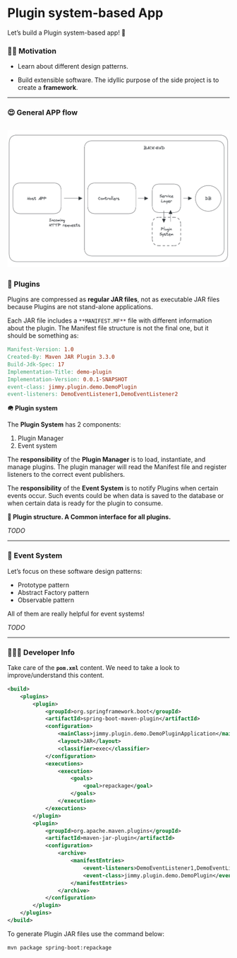 # Plugin system-based App 
Let’s build a Plugin system-based app! 🥳

### 🏋🏼 Motivation

- Learn about different design patterns.

- Build extensible software. The idyllic purpose of the side project is to create a **framework**.

---

### 😍 General APP flow
![app-skeleton-pre-dev.jpg](spike-time%2Fapp-skeleton-pre-dev.jpg)
---

### 🔌 Plugins

Plugins are compressed as **regular JAR files**, not as executable JAR files because Plugins are not stand-alone
applications.

Each JAR file includes a `**MANIFEST.MF**` file with different information about the plugin.
The Manifest file structure is not the final one, but it should be something as:

```makefile
Manifest-Version: 1.0
Created-By: Maven JAR Plugin 3.3.0
Build-Jdk-Spec: 17
Implementation-Title: demo-plugin
Implementation-Version: 0.0.1-SNAPSHOT
event-class: jimmy.plugin.demo.DemoPlugin
event-listeners: DemoEventListener1,DemoEventListener2
```

**🪖 Plugin system**

The **Plugin System** has 2 components:

1. Plugin Manager
2. Event system

The **responsibility** of the **Plugin Manager** is to load, instantiate, and manage plugins. The
plugin manager will read the Manifest file and register listeners to the correct event
publishers.

The **responsibility** of the **Event System** is to notify Plugins when certain events occur. Such events could be when
data is saved to the database or when certain data is ready for the plugin to consume.

**🗽 Plugin structure. A Common interface for all plugins.**

*TODO*

---

### 🍻 Event System

Let’s focus on these software design patterns:

- Prototype pattern
- Abstract Factory pattern
- Observable pattern

All of them are really helpful for event systems!

*TODO*

---

### 🧑🏼‍💻 Developer Info

Take care of the **`pom.xml`** content. We need to take a look to improve/understand this content.

```xml
<build>
    <plugins>
        <plugin>
            <groupId>org.springframework.boot</groupId>
            <artifactId>spring-boot-maven-plugin</artifactId>
            <configuration>
                <mainClass>jimmy.plugin.demo.DemoPluginApplication</mainClass>
                <layout>JAR</layout>
                <classifier>exec</classifier>
            </configuration>
            <executions>
                <execution>
                    <goals>
                        <goal>repackage</goal>
                    </goals>
                </execution>
            </executions>
        </plugin>
        <plugin>
            <groupId>org.apache.maven.plugins</groupId>
            <artifactId>maven-jar-plugin</artifactId>
            <configuration>
                <archive>
                    <manifestEntries>
                        <event-listeners>DemoEventListener1,DemoEventListener2</event-listeners>
                        <event-class>jimmy.plugin.demo.DemoPlugin</event-class>
                    </manifestEntries>
                </archive>
            </configuration>
        </plugin>
    </plugins>
</build>
```

To generate Plugin JAR files use the command below:

```bash
mvn package spring-boot:repackage
```